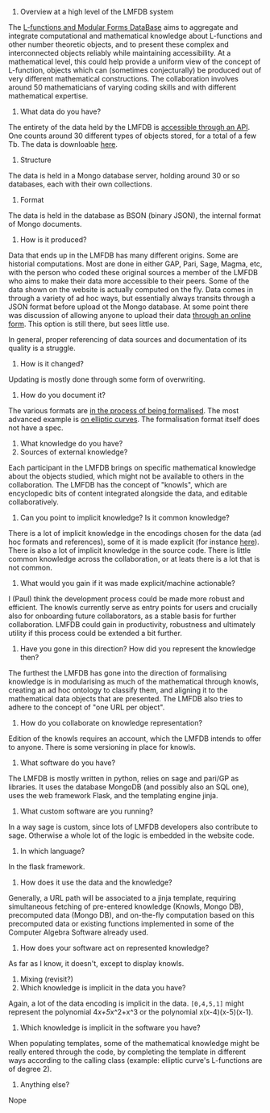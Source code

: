 1. Overview at a high level of the LMFDB system

 The [L-functions and Modular Forms DataBase](http://www.lmfdb.org) aims to aggregate and integrate computational and mathematical knowledge about L-functions and other number theoretic objects, and to present these complex and interconnected objects reliably while maintaining accessibility. At a mathematical level, this could help provide a uniform view of the concept of L-function, objects which can (sometimes conjecturally) be produced out of very different mathematical constructions. The collaboration involves around 50 mathematicians of varying coding skills and with different mathematical expertise.

1. What data do you have?

 The entirety of the data held by the LMFDB is [accessible through an API](http://www.lmfdb.org/api/). One counts around 30 different types of objects stored, for a total of a few Tb. The data is downloable  [here](http://www.lmfdb.org/data/dump/).

 1. Structure

 The data is held in a Mongo database server, holding around 30 or so databases, each with their own collections. 
 
 1. Format

 The data is held in the database as BSON (binary JSON), the internal format of Mongo documents. 
 
 1. How is it produced?

 Data that ends up in the LMFDB has many different origins. Some are historial computations. Most are done in either GAP, Pari, Sage, Magma, etc, with the person who coded these original sources a member of the LMFDB who aims to make their data more accessible to their peers. Some of the data shown on the website is actually computed on the fly. 
 Data comes in through a variety of ad hoc ways, but essentially always transits through a JSON format before upload ot the Mongo database. At some point there was discussion of allowing anyone to upload their data [through an online form](http://www.lmfdb.org/upload/?related_to=/). This option is still there, but sees little use. 
 
 In general, proper referencing of data sources and documentation of its quality is a struggle. 
 
 1. How is it changed?

 Updating is mostly done through some form of overwriting. 
 
 1. How do you document it?

 The various formats are [in the process of being formalised](https://github.com/LMFDB/lmfdb-inventory). The most advanced example is [on elliptic curves](https://github.com/LMFDB/lmfdb-inventory/blob/master/db-elliptic_curves.md). The formalisation format itself does not have a spec. 

1. What knowledge do you have?
 1. Sources of external knowledge?

 Each participant in the LMFDB brings on specific mathematical knowledge about the objects studied, which might not be available to others in the collaboration. The LMFDB has the concept of "knowls", which are encyclopedic bits of content integrated alongside the data, and editable collaboratively. 

 1. Can you point to implicit knowledge? Is it common knowledge?

 There is a lot of implicit knowledge in the encodings chosen for the data (ad hoc formats and references), some of it is made explicit (for instance [here](http://www.lmfdb.org/knowledge/show/ec.conductor_label)). There is also a lot of implicit knowledge in the source code. There is little common knowledge across the collaboration, or at leats there is a lot that is not common. 
 
 1. What would you gain if it was made explicit/machine actionable?

 I (Paul) think the development process could be made more robust and efficient. The knowls currently serve as entry points for users and crucially also for onboarding future collaborators, as a stable basis for further collaboration. LMFDB could gain in productivity, robustness and ultimately utility if this process could be extended a bit further. 
 
 1. Have you gone in this direction? How did you represent the knowledge then?

 The furthest the LMFDB has gone into the direction of formalising knowledge is in modularising as much of the mathematical through knowls, creating an ad hoc ontology to classify them, and aligning it to the mathematical data objects that are presented. The LMFDB also tries to adhere to the concept of "one URL per object". 
 
 1. How do you collaborate on knowledge representation? 

 Edition of the knowls requires an account, which the LMFDB intends to offer to anyone. There is some versioning in place for knowls. 
 
1. What software do you have?

 The LMFDB is mostly written in python, relies on sage and pari/GP as libraries. It uses the database MongoDB (and possibly also an SQL one), uses the web framework Flask, and the templating engine jinja. 
 
 1. What custom software are you running?

 In a way sage is custom, since lots of LMFDB developers also contribute to sage. Otherwise a whole lot of the logic is embedded in the website code. 
 
 1. In which language?

 In the flask framework. 
 
 1. How does it use the data and the knowledge?

 Generally, a URL path will be associated to a jinja template, requiring simultaneous fetching of pre-entered knowledge (Knowls, Mongo DB), precomputed data (Mongo DB), and on-the-fly computation based on this precomputed data or existing functions implemented in some of the Computer Algebra Software already used. 
 
 1. How does your software act on represented knowledge?

 As far as I know, it doesn't, except to display knowls. 
 
1. Mixing (revisit?)
 1. Which knowledge is implicit in the data you have?

 Again, a lot of the data encoding is implicit in the data. `[0,4,5,1]` might represent the polynomial 4*x+5*x^2+x^3 or the polynomial x(x-4)(x-5)(x-1).
 
 1. Which knowledge is implicit in the software you have?

 When populating templates, some of the mathematical knowledge might be really entered through the code, by completing the template in different ways according to the calling class (example: elliptic curve's L-functions are of degree 2).
 
1. Anything else?

 Nope
